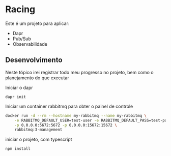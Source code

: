 # Racing

Este é um projeto para aplicar: 
- Dapr
- Pub/Sub
- Observabilidade

## Desenvolvimento

Neste tópico irei registrar todo meu progresso no projeto, bem como o planejamento do que executar

Iniciar o dapr

`dapr init`

Iniciar um container rabbitmq para obter o painel de controle

```bash
docker run -d --rm --hostname my-rabbitmq --name my-rabbitmq \
    -e RABBITMQ_DEFAULT_USER=test-user -e RABBITMQ_DEFAULT_PASS=test-password \
    -p 0.0.0.0:5672:5672 -p 0.0.0.0:15672:15672 \
    rabbitmq:3-management
```

iniciar o projeto, com typescript

`npm install`


